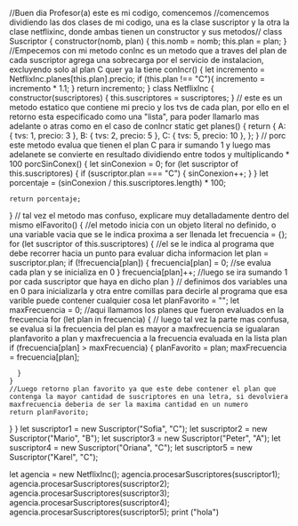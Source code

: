 //Buen dia Profesor(a) este es mi codigo, comencemos
//comencemos dividiendo las dos clases de mi codigo, una es la clase suscriptor y la otra la clase netflixinc, donde ambas tienen un constructor y sus metodos//
class Suscriptor {
  constructor(nomb, plan) {
    this.nomb = nomb;
    this.plan = plan;
  } 
 //Empecemos con mi metodo conInc es un metodo que a traves del plan de cada suscriptor agrega una sobrecarga por el servicio de instalacion, excluyendo solo al plan C quer ya la tiene 
  conIncr() {
    let incremento = NetflixInc.planes[this.plan].precio;
    if (this.plan !== "C"){
        incremento = incremento * 1.1;
    }
    return incremento;
}
class NetflixInc {
  constructor(suscriptores) {
    this.suscriptores = suscriptores;
  }
  // este es un metodo estatico que contiene mi precio y los tvs de cada plan, por ello en el retorno esta especificado como una "lista", para poder llamarlo mas adelante o atras como en el caso de conIncr 
  static get planes() {
    return {
      A: { tvs: 1, precio: 3 },
      B: { tvs: 2, precio: 5 },
      C: { tvs: 5, precio: 10 },
    };
  }
  // porc este metodo evalua que tienen el plan C para ir sumando 1 y luego mas adelanete se convierte en resultado dividiendo entre todos y multiplicando * 100
    porcSinConex() {
    let sinConexion = 0;
    for (let suscriptor of this.suscriptores) {
      if (suscriptor.plan === "C") {
        sinConexion++;
      }
    }
    let porcentaje = (sinConexion / this.suscriptores.length) * 100;

    return porcentaje;
  }
  // tal vez el metodo mas confuso, explicare muy detalladamente dentro del mismo
  elFavorito() {
          //el metodo inicia con un objeto literal no definido, o una variable vacia que se le indica proxima a ser llenada
    let frecuencia = {};
    for (let suscriptor of this.suscriptores) {
        //el se le indica al programa que debe recorrer hacia un punto para evaluar dicha informacion
      let plan = suscriptor.plan;
      if (!frecuencia[plan]) {
        frecuencia[plan] = 0;
        //se evalua cada plan y se inicializa en 0
      } 
      frecuencia[plan]++;
      //luego se ira sumando 1 por cada suscriptor que haya en dicho plan
    } 
    // definimos dos variables una en 0 para inicializarla y otra entre comillas para decirle al programa que esa varible puede contener cualquier cosa
    let planFavorito = "";
    let maxFrecuencia = 0;
            //aqui llamamos los planes que fueron evaluados en la frecuencia
    for (let plan in frecuencia) {
// luego tal vez la parte mas confusa, se evalua si la frecuencia del plan es mayor a maxfrecuencia se igualaran planfavorito a plan y maxfrecuencia a la frecuencia evaluada en la lista plan
      if (frecuencia[plan] > maxFrecuencia) {
        planFavorito = plan;
        maxFrecuencia = frecuencia[plan];
    
      }
    }
    //Luego retorno plan favorito ya que este debe contener el plan que contenga la mayor cantidad de suscriptores en una letra, si devolviera maxfrecuencia deberia de ser la maxima cantidad en un numero
    return planFavorito;
  }
}
let suscriptor1 = new Suscriptor("Sofia", "C");
let suscriptor2 = new Suscriptor("Mario", "B");
let suscriptor3 = new Suscriptor("Peter", "A");
let suscriptor4 = new Suscriptor("Oriana", "C");
let suscriptor5 = new Suscriptor("Karel", "C");

let agencia = new NetflixInc();
agencia.procesarSuscriptores(suscriptor1);
agencia.procesarSuscriptores(suscriptor2);
agencia.procesarSuscriptores(suscriptor3);
agencia.procesarSuscriptores(suscriptor4);
agencia.procesarSuscriptores(suscriptor5);
print ("hola")

